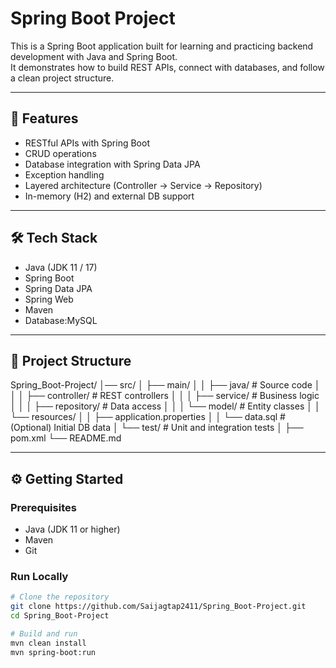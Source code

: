 # Spring Boot Project

This is a Spring Boot application built for learning and practicing backend development with Java and Spring Boot.  
It demonstrates how to build REST APIs, connect with databases, and follow a clean project structure.

---

## 🚀 Features

- RESTful APIs with Spring Boot  
- CRUD operations  
- Database integration with Spring Data JPA  
- Exception handling  
- Layered architecture (Controller → Service → Repository)  
- In-memory (H2) and external DB support  

---

## 🛠️ Tech Stack

- Java (JDK 11 / 17)  
- Spring Boot  
- Spring Data JPA  
- Spring Web  
- Maven  
- Database:MySQL  

---

## 📂 Project Structure

Spring_Boot-Project/
│── src/
│ ├── main/
│ │ ├── java/ # Source code
│ │ │ ├── controller/ # REST controllers
│ │ │ ├── service/ # Business logic
│ │ │ ├── repository/ # Data access
│ │ │ └── model/ # Entity classes
│ │ └── resources/
│ │ ├── application.properties
│ │ └── data.sql # (Optional) Initial DB data
│ └── test/ # Unit and integration tests
│
├── pom.xml
└── README.md

---

## ⚙️ Getting Started

### Prerequisites

- Java (JDK 11 or higher)  
- Maven  
- Git  

### Run Locally

```bash
# Clone the repository
git clone https://github.com/Saijagtap2411/Spring_Boot-Project.git
cd Spring_Boot-Project

# Build and run
mvn clean install
mvn spring-boot:run


